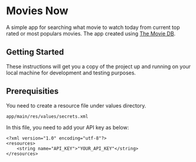 # Movies Now
A simple app for searching what movie to watch today from current top rated or most populars movies. The app created using [The Movie DB](https://www.themoviedb.org).

## Getting Started
These instructions will get you a copy of the project up and running on your local machine for development and testing purposes.

## Prerequisities
You need to create a resource file under values directory. 
```
app/main/res/values/secrets.xml
```

In this file, you need to add your API key as below:
```
<?xml version="1.0" encoding="utf-8"?>
<resources>
    <string name="API_KEY">"YOUR_API_KEY"</string>
</resources>
```
